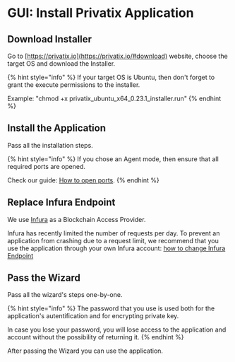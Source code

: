 # GUI: Install Privatix Application

## Download Installer

Go to [https://privatix.io](https://privatix.io/#download) website, choose the target OS and download the Installer.

{% hint style="info" %}
If your target OS is Ubuntu, then don't forget to grant the execute permissions to the installer.

Example: "chmod +x privatix\_ubuntu\_x64\_0.23.1\_installer.run"
{% endhint %}

## Install the Application

Pass all the installation steps.

{% hint style="info" %}
If you chose an Agent mode, then ensure that all required ports are opened.

Check our guide: [How to open ports](https://docs.privatix.network/knowledge-base/how-to-open-ports).
{% endhint %}

## Replace Infura Endpoint

We use [Infura](https://infura.io) as a Blockchain Access Provider.

Infura has recently limited the number of requests per day. To prevent an application from crashing due to a request limit, we recommend that you use the application through your own Infura account: [how to change Infura Endpoint](how-to-get-infura-enpoint.md)

## Pass the Wizard

Pass all the wizard's steps one-by-one.

{% hint style="info" %}
The password that you use is used both for the application's autentification and for encrypting private key.

In case you lose your password, you will lose access to the application and account without the possibility of returning it.
{% endhint %}

After passing the Wizard you can use the application.

